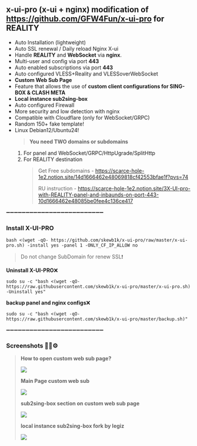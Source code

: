 ## x-ui-pro (x-ui + nginx) modification of https://github.com/GFW4Fun/x-ui-pro for REALITY

- Auto Installation (lightweight)
- Auto SSL renewal / Daily reload Nginx X-ui
- Handle **REALITY** and **WebSocket** via **nginx**.
- Multi-user and config via port **443**
- Auto enabled subscriptions via port **443**
- Auto configured VLESS+Reality and VLESSoverWebSocket
- **Custom Web Sub Page**
- Feature that allows the use of **custom client configurations for SING-BOX & CLASH META**
- **Local instance sub2sing-box**
- Auto configured Firewall
- More security and low detection with nginx
- Compatible with Cloudflare (only for WebSocket/GRPC)
- Random 150+ fake template!
- Linux Debian12/Ubuntu24!
  > **You need TWO domains or subdomains**
  1. For panel and WebSocket/GRPC/HttpUgrade/SplitHttp
  2. For REALITY destination
     > Get Free subdomains - https://scarce-hole-1e2.notion.site/14d1666462e48069818cf42553bfae1f?pvs=74
     >
     > RU instruction - https://scarce-hole-1e2.notion.site/3X-UI-pro-with-REALITY-panel-and-inbaunds-on-port-443-10d1666462e48085be0fee4c136ce417

➖➖➖➖➖➖➖➖➖➖➖➖➖➖➖➖➖➖➖➖➖➖➖➖➖

### Install X-UI-PRO

```
bash <(wget -qO- https://github.com/skewb1k/x-ui-pro/raw/master/x-ui-pro.sh) -install yes -panel 1 -ONLY_CF_IP_ALLOW no
```

> Do not change SubDomain for renew SSL❗

**Uninstall X-UI-PRO**:x:

```
sudo su -c "bash <(wget -qO- https://raw.githubusercontent.com/skewb1k/x-ui-pro/master/x-ui-pro.sh) -Uninstall yes"
```

**backup panel and nginx configs**:x:

```
sudo su -c "bash <(wget -qO- https://raw.githubusercontent.com/skewb1k/x-ui-pro/master/backup.sh)"
```

➖➖➖➖➖➖➖➖➖➖➖➖➖➖➖➖➖➖➖➖➖➖➖➖➖

### Screenshots :wrench:🐧⚙️

> **How to open custom web sub page?**
>
> ![](https://github.com/legiz-ru/x-ui-pro/blob/master/media/CustomWebSubHow2Open.png?raw=true)
>
> **Main Page custom web sub**
>
> ![](https://github.com/legiz-ru/x-ui-pro/blob/master/media/CustomWebSub.png?raw=true)
>
> **sub2sing-box section on custom web sub page**
>
> ![](https://github.com/legiz-ru/x-ui-pro/blob/master/media/CustomWebSubSingBox.png?raw=true)
>
> **local instance sub2sing-box fork by legiz**
>
> ![](https://github.com/legiz-ru/x-ui-pro/blob/master/media/sub2sing.png?raw=true)
